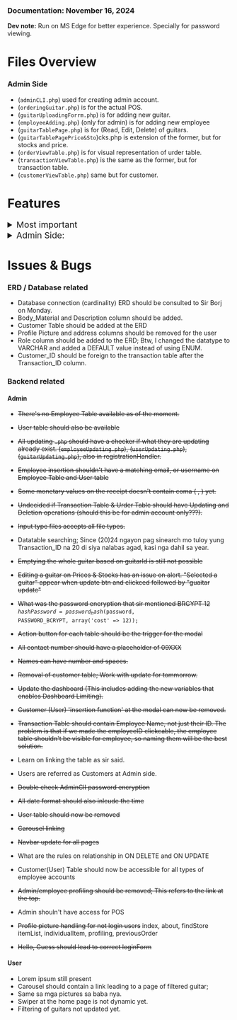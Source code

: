 ### Documentation: November 16, 2024 
<strong>Dev note:</strong> Run on MS Edge for better experience. Specially for password viewing.

# Files Overview
### Admin Side
- (<code>adminCLI.php</code>) used for creating admin account.
- (<code>orderingGuitar.php</code>) is for the actual POS.
- (<code>guitarUploadingForrm.php</code>) is for adding new guitar.
- (<code>employeeAdding.php</code>) (only for admin) is for adding new employee
- (<code>guitarTablePage.php</code>) is for (Read, Edit, Delete) of guitars.
- (<code>guitarTablePagePrice&Sto</code>)cks.php is extension of the former, but for stocks and price.
- (<code>orderViewTable.php</code>) is for visual representation of urder table.
- (<code>transactionViewTable.php</code>) is the same as the former, but for transaction table.
- (<code>customerViewTable.php</code>) same but for customer.

# Features

<details>

<summary style="font-size: 1.2rem;">Most important</summary>

- Ensure that there are no duplicate Email or Username on both User and Employee table. Meaning if the account jonas@gmail.com is already at employee it shouldn't exist at user and vice versa.
- Inputs that are supposed to accept only letters and numbers should strictly validate to ensure no other characters are accepted.

</details>

<details>

<summary style="font-size: 1.2rem;">Admin Side:</summary>

- There are different dashboard views for 'Admin' and 'Employee' type accounts. Some of the parts are only viewable or can be operated by 'Admin' accounts (There are more besides these two).
![alt text](./documentation-img/image-5.png) ![alt text](./documentation-img/image-6.png)
- The cards within the main dashboard should contain accurate data, and should be clickable leading to their respective tables ![alt text](./documentation-img/image-111.png)
- Each placed order should subtract the quantity to the stocks ![alt text](./documentation-img/image-222.png)
- Upon adding the guitar, the following should be present: (1) Clickable quantity buttons, (2) Payment Amount should only accept number and cannot proceed if insufficient amount is entered, (3) a customer should be selected first, no customer no placing order:
![alt text](./documentation-img/image.png) 
- By clicking 'Place Order' if the guitar stocks is less than the ordered item quantity it should output something like so ![alt text](./documentation-img/image-1.png)
- Validator for guitar uploading
![alt text](./documentation-img/image-2.png)
- Validator for employee adding
![alt text](./documentation-img/image-3.png)
- Tables, I disable some input because I think they aren't supposed to be change.
![alt text](./documentation-img/image-4.png)
- Each button clicked on the tables should show an alert

</details>



# Issues & Bugs
### ERD / Database related
- Database connection (cardinality) ERD should be consulted to Sir Borj on Monday.
- Body_Material and Description column should be added.
- Customer Table should be added at the ERD
- Profile Picture and address columns should be removed for the user
- Role column should be added to the ERD; Btw, I changed the datatype to VARCHAR and added a DEFAULT value instead of using ENUM.
- Customer_ID should be foreign to the transaction table after the Transaction_ID column.

### Backend related
#### Admin
- <s>There's no Employee Table available as of the moment.</s>
- <s>User table should also be available</s>
- <s>All updating <code>.php</code> should have a checker if what they are updating  already exist.
(<code>employeeUpdating.php</code>), (<code>userUpdating.php</code>), (<code>guitarUpdating.php</code>), also in registrationHandler.</s>
- <s>Employee insertion shouldn't have a matching email, or username on Employee Table and User table</s>
- <s>Some monetary values on the receipt doesn't contain coma ( , ) yet.</s>
- <s>Undecided if Transaction Table & Urder Table should have Updating and Deletion operations (should this be for admin account only???).</s>
- <s>Input type files accepts all file types.</s>
- Datatable searching; Since (20)24 ngayon pag sinearch mo tuloy yung Transaction_ID na 20 di siya nalabas agad, kasi nga dahil sa year.
- <s>Emptying the whole guitar based on guitarId is still not possible</s>
- <s>Editing a guitar on Prices & Stocks has an issue on alert. "Selected a guitar" appear when update btn and clickced followed by "guaitar update"</s>
- <s>What was the password encryption that sir mentioned BRCYPT 12</s>
<code>$hashPassword = password_hash($password, PASSWORD_BCRYPT, array('cost' => 12));</code>
- <s>Action button for each table should be the trigger for the modal</s>
- <s>All contact number should have a placeholder of 09XXX</s>
- <s>Names can have number and spaces.</s>
- <s>Removal of customer table; Work with update for tommorrow.</s>

- <s>Update the dashboard (This includes adding the new variables that enables Dashboard Limiting).</s>

- <s>Customer (User) 'insertion function' at the modal can now be removed.</s>
- <s>Transaction Table should contain Employee Name, not just their ID. The problem is that if we made the employeeID clickcable, the employee table shouldn't be visible for employee, so naming them will be the best solution.</s>
- Learn on linking the table as sir said.
- Users are referred as Customers at Admin side.

- <s>Double check AdminClI password encryption</s>
- <s>All date format should also inlcude the time</s>
- <s>User table should now be removed</s>

- <s>Carousel linking</s>
- <s>Navbar update for all pages</s>

- What are the rules on relationship in ON DELETE and ON UPDATE
- Customer(User) Table should now be accessible for all types of employee accounts
- <s>Admin/employee profiling should be removed; This refers to the link at the top.</s>
- Admin shouln't have access for POS

- <s>Profile picture handling for not login users</s>
index, about, findStore
itemList, individualItem, profiling, previousOrder

- <s>Hello, Guess should lead to correct loginForm</s>


#### User
- Lorem ipsum still present
- Carousel should contain a link leading to a page of filtered guitar;
- Same sa mga pictures sa baba nya.
- Swiper at the home page is not dynamic yet.
- Filtering of guitars not updated yet.

